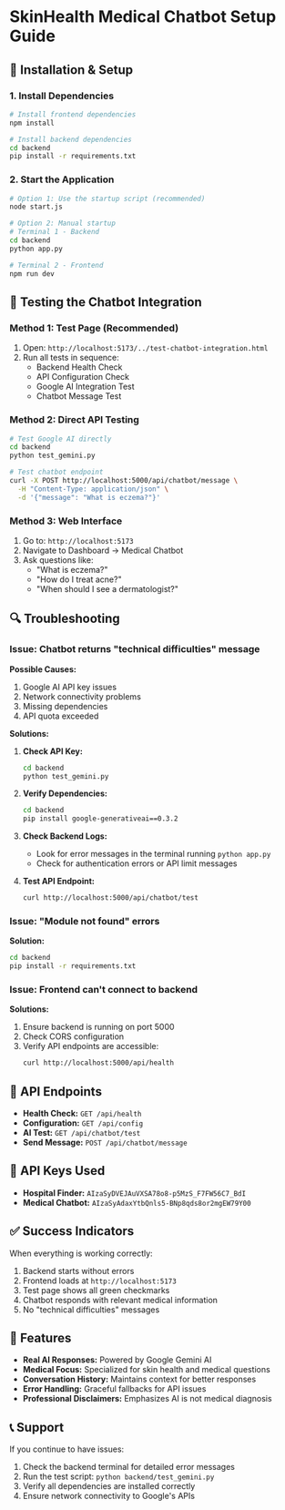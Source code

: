 # SkinHealth Medical Chatbot Setup Guide

## 🔧 Installation & Setup

### 1. Install Dependencies

```bash
# Install frontend dependencies
npm install

# Install backend dependencies
cd backend
pip install -r requirements.txt
```

### 2. Start the Application

```bash
# Option 1: Use the startup script (recommended)
node start.js

# Option 2: Manual startup
# Terminal 1 - Backend
cd backend
python app.py

# Terminal 2 - Frontend
npm run dev
```

## 🧪 Testing the Chatbot Integration

### Method 1: Test Page (Recommended)
1. Open: `http://localhost:5173/../test-chatbot-integration.html`
2. Run all tests in sequence:
   - Backend Health Check
   - API Configuration Check
   - Google AI Integration Test
   - Chatbot Message Test

### Method 2: Direct API Testing
```bash
# Test Google AI directly
cd backend
python test_gemini.py

# Test chatbot endpoint
curl -X POST http://localhost:5000/api/chatbot/message \
  -H "Content-Type: application/json" \
  -d '{"message": "What is eczema?"}'
```

### Method 3: Web Interface
1. Go to: `http://localhost:5173`
2. Navigate to Dashboard → Medical Chatbot
3. Ask questions like:
   - "What is eczema?"
   - "How do I treat acne?"
   - "When should I see a dermatologist?"

## 🔍 Troubleshooting

### Issue: Chatbot returns "technical difficulties" message

**Possible Causes:**
1. Google AI API key issues
2. Network connectivity problems
3. Missing dependencies
4. API quota exceeded

**Solutions:**

1. **Check API Key:**
   ```bash
   cd backend
   python test_gemini.py
   ```

2. **Verify Dependencies:**
   ```bash
   cd backend
   pip install google-generativeai==0.3.2
   ```

3. **Check Backend Logs:**
   - Look for error messages in the terminal running `python app.py`
   - Check for authentication errors or API limit messages

4. **Test API Endpoint:**
   ```bash
   curl http://localhost:5000/api/chatbot/test
   ```

### Issue: "Module not found" errors

**Solution:**
```bash
cd backend
pip install -r requirements.txt
```

### Issue: Frontend can't connect to backend

**Solutions:**
1. Ensure backend is running on port 5000
2. Check CORS configuration
3. Verify API endpoints are accessible:
   ```bash
   curl http://localhost:5000/api/health
   ```

## 📝 API Endpoints

- **Health Check:** `GET /api/health`
- **Configuration:** `GET /api/config`
- **AI Test:** `GET /api/chatbot/test`
- **Send Message:** `POST /api/chatbot/message`

## 🔑 API Keys Used

- **Hospital Finder:** `AIzaSyDVEJAuVXSA78o8-p5MzS_F7FW56C7_BdI`
- **Medical Chatbot:** `AIzaSyAdaxYtbQnls5-BNp8qds8or2mgEW79Y00`

## ✅ Success Indicators

When everything is working correctly:
1. Backend starts without errors
2. Frontend loads at `http://localhost:5173`
3. Test page shows all green checkmarks
4. Chatbot responds with relevant medical information
5. No "technical difficulties" messages

## 🎯 Features

- **Real AI Responses:** Powered by Google Gemini AI
- **Medical Focus:** Specialized for skin health and medical questions
- **Conversation History:** Maintains context for better responses
- **Error Handling:** Graceful fallbacks for API issues
- **Professional Disclaimers:** Emphasizes AI is not medical diagnosis

## 📞 Support

If you continue to have issues:
1. Check the backend terminal for detailed error messages
2. Run the test script: `python backend/test_gemini.py`
3. Verify all dependencies are installed correctly
4. Ensure network connectivity to Google's APIs
